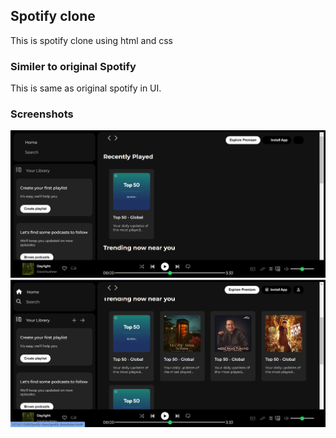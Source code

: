 ## Spotify clone

This is spotify clone using html and css

### Similer to original Spotify

This is same as original spotify
in UI.

### Screenshots

![spotify](./screenshort/Screenshot%202024-08-22%20204448.png)
![spotify](./screenshort/Screenshot%202024-08-22%20204457.png)
